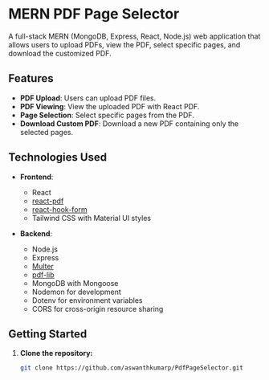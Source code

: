 # MERN PDF Page Selector



A full-stack MERN (MongoDB, Express, React, Node.js) web application that allows users to upload PDFs, view the PDF, select specific pages, and download the customized PDF.

## Features

- **PDF Upload**: Users can upload PDF files.
- **PDF Viewing**: View the uploaded PDF with React PDF.
- **Page Selection**: Select specific pages from the PDF.
- **Download Custom PDF**: Download a new PDF containing only the selected pages.

## Technologies Used

- **Frontend**:
  - React
  - [react-pdf](https://www.npmjs.com/package/react-pdf)
  - [react-hook-form](https://react-hook-form.com/)
  - Tailwind CSS with Material UI styles

- **Backend**:
  - Node.js
  - Express
  - [Multer](https://www.npmjs.com/package/multer)
  - [pdf-lib](https://www.npmjs.com/package/pdf-lib)
  - MongoDB with Mongoose
  - Nodemon for development
  - Dotenv for environment variables
  - CORS for cross-origin resource sharing

## Getting Started

1. **Clone the repository:**

   ```bash
   git clone https://github.com/aswanthkumarp/PdfPageSelector.git
